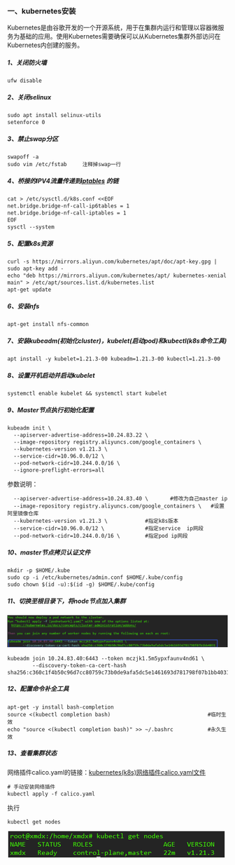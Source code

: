 ### 一、kubernetes安装

​	Kubernetes是由谷歌开发的一个开源系统，用于在集群内运行和管理以容器微服务为基础的应用。使用Kubernetes需要确保可以从Kubernetes集群外部访问在Kubernetes内创建的服务。

##### 1、关闭防火墙

```
ufw disable
```

##### 2、关闭selinux

```
sudo apt install selinux-utils
setenforce 0
```

##### 3、禁止swap分区

```
swapoff -a
sudo vim /etc/fstab		注释掉swap一行
```

##### 4、桥接的IPV4流量传递到[iptables](https://so.csdn.net/so/search?q=iptables&spm=1001.2101.3001.7020) 的链

```
cat > /etc/sysctl.d/k8s.conf <<EOF
net.bridge.bridge-nf-call-ip6tables = 1
net.bridge.bridge-nf-call-iptables = 1
EOF
sysctl --system
```

##### 5、配置k8s资源

```
curl -s https://mirrors.aliyun.com/kubernetes/apt/doc/apt-key.gpg | sudo apt-key add -
echo "deb https://mirrors.aliyun.com/kubernetes/apt/ kubernetes-xenial main" > /etc/apt/sources.list.d/kubernetes.list
apt-get update
```

##### 6、安装nfs

```
apt-get install nfs-common
```

##### 7、安装kubeadm(初始化cluster)，kubelet(启动pod)和kubectl(k8s命令工具)

```
apt install -y kubelet=1.21.3-00 kubeadm=1.21.3-00 kubectl=1.21.3-00
```

##### 8、设置开机启动并启动kubelet

```
systemctl enable kubelet && systemctl start kubelet
```



##### 9、Master节点执行初始化配置

```
kubeadm init \
  --apiserver-advertise-address=10.24.83.22 \
  --image-repository registry.aliyuncs.com/google_containers \
  --kubernetes-version v1.21.3 \
  --service-cidr=10.96.0.0/12 \
  --pod-network-cidr=10.244.0.0/16 \
  --ignore-preflight-errors=all
```

参数说明：

```
  --apiserver-advertise-address=10.24.83.40 \       #修改为自己master ip
  --image-repository registry.aliyuncs.com/google_containers \   #设置阿里镜像仓库
  --kubernetes-version v1.21.3 \         	#指定k8s版本
  --service-cidr=10.96.0.0/12 \   			#指定service  ip网段
  --pod-network-cidr=10.244.0.0/16 \		#指定pod ip网段

```

##### 10、master节点拷贝认证文件

```
mkdir -p $HOME/.kube
sudo cp -i /etc/kubernetes/admin.conf $HOME/.kube/config
sudo chown $(id -u):$(id -g) $HOME/.kube/config
```

##### 11、切换至根目录下，将node节点加入集群

![image-20230319175053980](01.assets/image-20230319175053980.png)

```
kubeadm join 10.24.83.40:6443 --token mczjk1.5m5ypxfaunv4nd61 \
        --discovery-token-ca-cert-hash sha256:c360c1f4b50c96d7cc80759c73b0de9afa5dc5e1461693d781798f07b1bb4031
```

##### 12、配置命令补全工具

```
apt-get -y install bash-completion
source <(kubectl completion bash)                               #临时生效
echo "source <(kubectl completion bash)" >> ~/.bashrc           #永久生效
```

##### 13、查看集群状态

网络插件calico.yaml的链接：[kubernetes(k8s)网络插件calico.yaml文件](https://blog.csdn.net/moyuanbomo/article/details/123092448)

```
# 手动安装网络插件
kubectl apply -f calico.yaml
```

执行

```
kubectl get nodes
```

![image-20230319175534432](01.assets/image-20230319175534432.png)